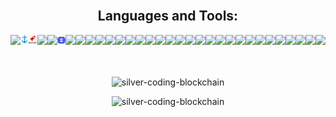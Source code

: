<!--
<div align="center">
      <h2>About me:</h2>
      <p></p>
      <p>🔭 I’m currently working on <a href="https://github.com/silver-coding-blockchain/rest-countries-django-app">rest-countries-django-app</a></p>
      <p>👯 I’m collaborating on <a href="https://github.com/aprendedeceropython">Comunidad Python Aprende desde Cero</a></p>
      <p>🌱 I’m currently learning <b>Java, Docker, IT Automation</b></p> 
      <p>💬 Ask me about <b>Python, C#, HTML, CSS</b></p> 
      <p> 🧠 MY SOLANA RESEARCH:  <a href="./my_solana_research.md">Here!</a></p>
</div>
-->

<div align="center">
  <!-- <p align="center"><a href="https://github.com/ryo-ma/github-profile-trophy"><img src="https://github-profile-trophy.vercel.app/?username=silver-coding-blockchain&theme=matrix" alt="silver-coding-blockchain" /></a></p>
  <p align="center"><img src="https://github-profile-trophy.vercel.app/?username=silver-coding-blockchain&theme=matrix" alt="silver-coding-blockchain" /></p>-->
</div>  

<br>
<h2 align="center">Languages and Tools:</h2>
<div align="center" style="display:flex;flex-direction:row;">
    <a href="https://www.rust-lang.org/"><img src="https://cdn.jsdelivr.net/gh/devicons/devicon@latest/icons/rust/rust-original.svg" width=50/></a>
    <a href="https://www.anchor-lang.com/"><img src="./anchor.png" width=50/></a>
    <a href="https://rocket.rs/"><img src="./rocket.png" width=50/></a>
    <a href="https://soliditylang.org/"><img src="https://cdn.jsdelivr.net/gh/devicons/devicon@latest/icons/solidity/solidity-original.svg" width=50/></a>
    <a href="https://hardhat.org/"><img src="https://cdn.jsdelivr.net/gh/devicons/devicon@latest/icons/hardhat/hardhat-original.svg" width=50/></a>
    <a href="https://www.openzeppelin.com/"><img src="./openzeppelin.png" width=50/></a>
    <a href="https://www.python.org/"><img src="https://cdn.jsdelivr.net/gh/devicons/devicon@latest/icons/python/python-original-wordmark.svg" width=50/><a/>
    <a href="https://fastapi.tiangolo.com/"><img src="https://cdn.jsdelivr.net/gh/devicons/devicon@latest/icons/fastapi/fastapi-original.svg" width=50/><a/>
    <a href="https://www.djangoproject.com/"><img src="https://cdn.jsdelivr.net/gh/devicons/devicon@latest/icons/django/django-plain.svg" width=50/><a/>
    <a href="https://www.learn-c.org/"><img src="https://cdn.jsdelivr.net/gh/devicons/devicon@latest/icons/c/c-original.svg" width=50/></a>
    <a href="https://www.cplusplus.com/"><img src="https://cdn.jsdelivr.net/gh/devicons/devicon@latest/icons/cplusplus/cplusplus-original.svg" width=50/></a>
    <a href="https://dotnet.microsoft.com/en-us/languages/csharp"><img src="https://cdn.jsdelivr.net/gh/devicons/devicon@latest/icons/csharp/csharp-original.svg" width=50/><a/>
    <a href="https://dotnet.microsoft.com/en-us/download/dotnet-framework"><img src="https://cdn.jsdelivr.net/gh/devicons/devicon@latest/icons/dot-net/dot-net-plain-wordmark.svg" width=50/><a/>
    <a href="https://dotnet.microsoft.com/en-us/download"><img src="https://cdn.jsdelivr.net/gh/devicons/devicon@latest/icons/dotnetcore/dotnetcore-original.svg" width=50/><a/>
    <a href="https://www.java.com/en/"><img src="https://cdn.jsdelivr.net/gh/devicons/devicon@latest/icons/java/java-original.svg" width=50/></a>
    <a href="https://www.android.com/"><img src="https://cdn.jsdelivr.net/gh/devicons/devicon@latest/icons/android/android-original.svg" width=50/></a>
    <a href="https://www.javascript.com/"><img src="https://cdn.jsdelivr.net/gh/devicons/devicon@latest/icons/javascript/javascript-original.svg" width=50/><a/>
    <a href="https://react.dev/"><img src="https://cdn.jsdelivr.net/gh/devicons/devicon@latest/icons/react/react-original.svg" width=50/><a/>
    <a href="https://nextjs.org/"><img src="https://cdn.jsdelivr.net/gh/devicons/devicon@latest/icons/nextjs/nextjs-original.svg" width=50/><a/>
    <a href="https://www.typescriptlang.org/"><img src="https://cdn.jsdelivr.net/gh/devicons/devicon@latest/icons/typescript/typescript-original.svg" width=50/><a/>
    <a href="https://html.com/html5/"><img src="https://cdn.jsdelivr.net/gh/devicons/devicon@latest/icons/html5/html5-plain-wordmark.svg" width=50/><a/>
    <a href="https://getbootstrap.com/"><img src="https://cdn.jsdelivr.net/gh/devicons/devicon@latest/icons/bootstrap/bootstrap-original-wordmark.svg" width=50/><a/>
    <a href="https://www.xml.com/"><img src="https://cdn.jsdelivr.net/gh/devicons/devicon@latest/icons/xml/xml-plain.svg" width=50/><a/>
    <a href="https://www.mysql.com/"><img src="https://cdn.jsdelivr.net/gh/devicons/devicon@latest/icons/mysql/mysql-original.svg" width=50/><a/>
    <a href="https://www.sqlite.org/"><img src="https://cdn.jsdelivr.net/gh/devicons/devicon@latest/icons/sqlite/sqlite-original.svg" width=50/><a/>
    <a href="https://www.mongodb.com/"><img src="https://cdn.jsdelivr.net/gh/devicons/devicon@latest/icons/mongodb/mongodb-original.svg" width=50/><a/>
    <a href="https://visualstudio.microsoft.com/"><img src="https://cdn.jsdelivr.net/gh/devicons/devicon@latest/icons/visualstudio/visualstudio-original.svg" width=50/><a/>
    <a href="https://code.visualstudio.com/"><img src="https://cdn.jsdelivr.net/gh/devicons/devicon@latest/icons/vscode/vscode-original.svg" width=50/><a/>
    <a href="https://git-scm.com/"><img src="https://cdn.jsdelivr.net/gh/devicons/devicon@latest/icons/git/git-original.svg" width=50/><a/>
    <a href="https://jupyter.org/"><img src="https://cdn.jsdelivr.net/gh/devicons/devicon@latest/icons/jupyter/jupyter-original-wordmark.svg" width=50/><a/>
    <a href="https://opencv.org/"><img src="https://cdn.jsdelivr.net/gh/devicons/devicon@latest/icons/opencv/opencv-original.svg" width=50/><a/>
    <a href="https://www.opengl.org/"><img src="https://cdn.jsdelivr.net/gh/devicons/devicon@latest/icons/opengl/opengl-original.svg" width=50/><a/>

</div>

<br>
<br>
<div align="center">
  <p><img src="https://github-readme-stats.vercel.app/api/top-langs?username=silver-coding-blockchain&show_icons=true&locale=en&layout=compact&theme=onedark" alt="silver-coding-blockchain" width=400 /></p>
  <!--<p>&nbsp;<img src="https://github-readme-stats.vercel.app/api?username=silver-coding-blockchain&show_icons=true&locale=en&theme=onedark" alt="silver-coding-blockchain" width=460 /></p>-->
  <p><img src="https://github-readme-streak-stats.herokuapp.com/?user=silver-coding-blockchain&&theme=onedark" alt="silver-coding-blockchain" width=400 /></p>
</div>

<!--![GitHub activity graph](https://github-readme-activity-graph.vercel.app/graph?username=silver-coding-blockchain&theme=github-compact&bg_color=282C35)
<!-- [![Gustavo's GitHub activity graph](https://github-readme-activity-graph.vercel.app/graph?username=silver-coding-blockchain&theme=github-compact&bg_color=282C35)](https://github.com/ashutosh00710/github-readme-activity-graph) -->

<!--
**silver-coding-blockchain/silver-coding-blockchain** is a ✨ _special_ ✨ repository because its `README.md` (this file) appears on your GitHub profile.

Here are some ideas to get you started:

- 🔭 I’m currently working on ...
- 🌱 I’m currently learning ...
- 👯 I’m looking to collaborate on ...
- 🤔 I’m looking for help with ...
- 💬 Ask me about ...
- 📫 How to reach me: ...
- 😄 Pronouns: ...
- ⚡ Fun fact: ...
-->
